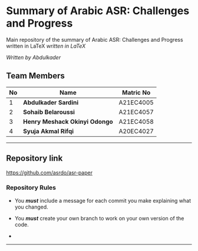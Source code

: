 # **Summary of Arabic ASR: Challenges and Progress**
Main repository of the summary of Arabic ASR: Challenges and Progress written in LaTeX
 *written in LaTeX*

*Written by Abdulkader*

## **Team Members**

| No | Name                              | Matric No |
|----|-----------                        |-----------|
| 1  | **Abdulkader Sardini**            | A21EC4005 |
| 2  | **Sohaib Belaroussi**             | A21EC4057 |
| 3  | **Henry Meshack Okinyi Odongo**   | A21EC4058 |
| 4  | **Syuja Akmal Rifqi**             | A20EC4027 |

---

## **Repository link**

https://github.com/asrdo/asr-paper




### Repository Rules

- You ***must*** include a message for each commit you make explaining what you changed.

- You ***must*** create your own branch to work on your own version of the code.

- 
---
